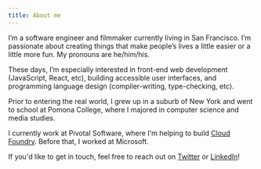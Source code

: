 ```yaml
---
title: About me
---
```


I’m a software engineer and filmmaker currently living in San Francisco. I’m passionate about creating things that make people’s lives a little easier or a little more fun. My pronouns are he/him/his.

These days, I’m especially interested in front-end web development (JavaScript, React, etc), building accessible user interfaces, and programming language design (compiler-writing, type-checking, etc).

Prior to entering the real world, I grew up in a suburb of New York and went to school at Pomona College, where I majored in computer science and media studies.

I currently work at Pivotal Software, where I'm helping to build [Cloud Foundry](https://www.cloudfoundry.org/). Before that, I worked at Microsoft.

If you'd like to get in touch, feel free to reach out on [Twitter](https://twitter.com/reidmit) or [LinkedIn](https://linkedin.com/in/reidmitchell)!